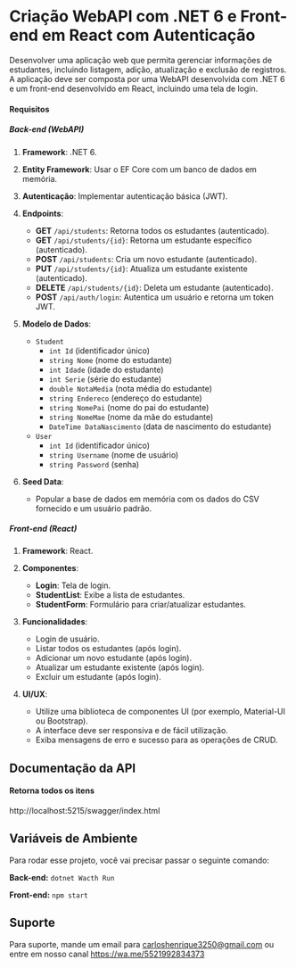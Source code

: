 
# Criação WebAPI com .NET 6 e Front-end em React com Autenticação

Desenvolver uma aplicação web que permita gerenciar informações de estudantes, incluindo listagem, adição, atualização e exclusão de registros. A aplicação deve ser composta por uma WebAPI desenvolvida com .NET 6 e um front-end desenvolvido em React, incluindo uma tela de login.

#### Requisitos
##### Back-end (WebAPI)
1. **Framework**: .NET 6.
2. **Entity Framework**: Usar o EF Core com um banco de dados em memória.
3. **Autenticação**: Implementar autenticação básica (JWT).
4. **Endpoints**:
    - **GET** `/api/students`: Retorna todos os estudantes (autenticado).
    - **GET** `/api/students/{id}`: Retorna um estudante específico (autenticado).
    - **POST** `/api/students`: Cria um novo estudante (autenticado).
    - **PUT** `/api/students/{id}`: Atualiza um estudante existente (autenticado).
    - **DELETE** `/api/students/{id}`: Deleta um estudante (autenticado).
    - **POST** `/api/auth/login`: Autentica um usuário e retorna um token JWT.

5. **Modelo de Dados**:
    - `Student`
        - `int Id` (identificador único)
        - `string Nome` (nome do estudante)
        - `int Idade` (idade do estudante)
        - `int Serie` (série do estudante)
        - `double NotaMedia` (nota média do estudante)
        - `string Endereco` (endereço do estudante)
        - `string NomePai` (nome do pai do estudante)
        - `string NomeMae` (nome da mãe do estudante)
        - `DateTime DataNascimento` (data de nascimento do estudante)
    - `User`
        - `int Id` (identificador único)
        - `string Username` (nome de usuário)
        - `string Password` (senha)

6. **Seed Data**:
    - Popular a base de dados em memória com os dados do CSV fornecido e um usuário padrão.

##### Front-end (React)
1. **Framework**: React.
2. **Componentes**:
    - **Login**: Tela de login.
    - **StudentList**: Exibe a lista de estudantes.
    - **StudentForm**: Formulário para criar/atualizar estudantes.

3. **Funcionalidades**:
    - Login de usuário.
    - Listar todos os estudantes (após login).
    - Adicionar um novo estudante (após login).
    - Atualizar um estudante existente (após login).
    - Excluir um estudante (após login).

4. **UI/UX**:
    - Utilize uma biblioteca de componentes UI (por exemplo, Material-UI ou Bootstrap).
    - A interface deve ser responsiva e de fácil utilização.
    - Exiba mensagens de erro e sucesso para as operações de CRUD.
## Documentação da API

#### Retorna todos os itens

http://localhost:5215/swagger/index.html



## Variáveis de Ambiente

Para rodar esse projeto, você vai precisar passar o seguinte comando:

**Back-end:** `dotnet Wacth Run`

**Front-end:** `npm start`


## Suporte

Para suporte, mande um email para carloshenrique3250@gmail.com ou entre em nosso canal https://wa.me/5521992834373

